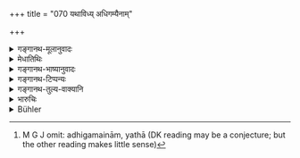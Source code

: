 +++
title = "070 यथाविध्य् अधिगम्यैनाम्"

+++

<details><summary>गङ्गानथ-मूलानुवादः</summary>

When he has, according to rule, espoused her, clad in white garments and pure in her observances, they shall approach each other once in each season, until issue.—(70)
</details>

<details><summary>मेधातिथिः</summary>

**यथाविधि** यथाशास्त्रम् । **अधिगमैनाम्**, यथा[^१७७] वैवाह्यो विधिस् तथा विवाह्य । वाचनिको ऽयं विवाहः । पुनर्भूश् च तथोच्यते । न वा व्यूढापि सती भार्या भवति । केवलं परार्थो ऽस्या वाचनिको विवाहः । तथा च दर्शयति- "न दत्वा कस्यचित् कन्यां पुनर् अन्यस्य दीयते" (म्ध् ९.७१) इति । नासौ देवराय दीयत इत्य् अर्थः । अदत्ता चास्वभूता कथम् इव भार्या भवेत् **शुक्लवस्त्राम्** । नियमो गमने, अन्यस्मिन्न् अपि नियोगे धर्मो ऽयम् इष्यते ॥ ९.७० ॥


[^१७७]:
     M G J omit: adhigamainām, yathā (DK reading may be a conjecture; but the other reading makes little sense)
</details>

<details><summary>गङ्गानथ-भाष्यानुवादः</summary>

‘*According to rule*’—in accordance with the rules laid down in the scriptures.

‘*Has espoused her*’—This would be ‘espousal’ or ‘marriage’ only in name; as the maiden in such a case would he called a ‘*punarbhū*,’ ‘a remarried widow’; and even though married, she could not be a ‘wife’ (in the real sense of the term); her marriage, which is nominal, being only for a defenite purpose. That this is so is shown in the next verse—‘Having given away his daughter to one man, one shall not give her to another,’—which means, that she should not be given to her younger brother-in-law either; and when she is not *given away*—and as such does not become the property of the man—how could she he his ‘wife’?

‘*Clad in white garments*’;—this is a rule that is to be observed by the man approaching the woman; it is to be observed also in other cases of ‘authorisation.’—(70)
</details>

<details><summary>गङ्गानथ-टिप्पन्यः</summary>

This verse is quoted along with 69 in *Mitākṣarā* (2.127), which adds
the following notes:—‘*Yathāvidhi*,’ in accordance with the
scriptures,—‘*adhigamya*’, having married,—‘*anena vidhānena*,’ (of the
preceding verse) *i.e*., ‘besmearing himself with clarified butter, with
speech held in check and so forth’,—‘*śuklavastrām śucivratām*,’ with
her mind and body under full control,—‘*mithaḥ*,’ in secret,—shall
approach her once during each course, till conception takes place. It
proceeds to declare that all this does not make the woman the actual
‘wife’ of the brother-in-law; hence the child bora of this union belongs
to the real (*i.e*., the former) husband;—*Bālambhaṭṭī* adds that the
action of the brother-in-law is purely for the purpose of providing a
child for his dead brother; it goes on to add the following notes
Kullūka Bhaṭṭa remarks that the fact of the child born of the
intercourse here sanctioned belonging to the dead betrothed is clear
from the restriction imposed, that there is to be intercourse only
*once* during the course, and that also only until conception takes
place.—Having thus stated the view of the older writers, *Bālambhaṭṭī*
enters into a long discussion and comes to the conclusion that the
sanction of remarriage must refer to a regular *widow*—who loses her
real husband after full marriage, and not only after betrothal; and it
naively remarks that the opinion of the older writers is due to
prejudice against ‘*niyoga*,’ by reason of its having been forbidden
during the *Kaliyuga*.

It is quoted in *Smṛtitattva* (II, p. 129), which also quotes Kullūka
Bhaṭṭa’s remark (quoted in *Bālambhaṭṭī* above). It goes on to add that
what is here laid down should be done only if the woman concerned is
willing to do it, not otherwise; as is clearly declared by Vaśiṣṭha.

It is quoted in *Parāśaramādhava* (Vyavahāra, p. 351);—and in
*Vīramitrodaya* (Saṃskāra, p. 737).
</details>

<details><summary>गङ्गानथ-तुल्य-वाक्यानि</summary>

**(verses 9.69-70)  
**

See Comparative notes for [Verse
9.69].
</details>

<details><summary>भारुचिः</summary>

**यथाविध्यधिगम्यैनां** विधिवद् ऊढाम् । **शुक्लवस्त्राम्** इति नियमः । **शुचिव्रतां** मनोवागादिसंयताम् । **मिथो भजेताप्रसवात् सकृत् सकृद् ऋताव् ऋतौ** । कायसामान्याद् विधवानियोगे ऽप्य् एवम् एव स्यात् । पूर्वं च घृता[क्तत्वादि यद् उक्तं] तद् इह सर्वं स्यात्, समानत्वान् नियोगस्य ॥ ९.७० ॥
</details>

<details><summary>Bühler</summary>

070	Having, according to the rule, espoused her (who must be) clad in white garments and be intent on purity, he shall approach her once in each proper season until issue (be had).
</details>
